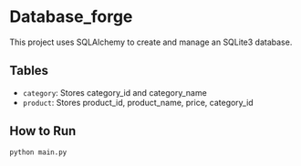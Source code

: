 # Database_forge

This project uses SQLAlchemy to create and manage an SQLite3 database.

## Tables
- `category`: Stores category_id and category_name
- `product`: Stores product_id, product_name, price, category_id

## How to Run

```bash
python main.py
